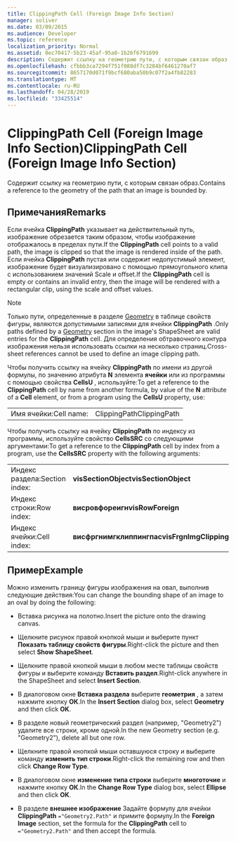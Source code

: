 ```yaml
---
title: ClippingPath Cell (Foreign Image Info Section)
manager: soliver
ms.date: 03/09/2015
ms.audience: Developer
ms.topic: reference
localization_priority: Normal
ms.assetid: 0ec70417-5b23-45af-95a0-1b26f6791699
description: Содержит ссылку на геометрию пути, с которым связан образ.
ms.openlocfilehash: cfbbb3ca7294f751f088df7c3284bf6461270af7
ms.sourcegitcommit: 8657170d071f9bcf680aba50b9c07f2a4fb82283
ms.translationtype: MT
ms.contentlocale: ru-RU
ms.lasthandoff: 04/28/2019
ms.locfileid: "33425514"
---
```

# <a name="clippingpath-cell-foreign-image-info-section"></a><span data-ttu-id="a73f6-103">ClippingPath Cell (Foreign Image Info Section)</span><span class="sxs-lookup"><span data-stu-id="a73f6-103">ClippingPath Cell (Foreign Image Info Section)</span></span>

<span data-ttu-id="a73f6-104">Содержит ссылку на геометрию пути, с которым связан образ.</span><span class="sxs-lookup"><span data-stu-id="a73f6-104">Contains a reference to the geometry of the path that an image is bounded by.</span></span> 
  
## <a name="remarks"></a><span data-ttu-id="a73f6-105">Примечания</span><span class="sxs-lookup"><span data-stu-id="a73f6-105">Remarks</span></span>

<span data-ttu-id="a73f6-106">Если ячейка **ClippingPath** указывает на действительный путь, изображение обрезается таким образом, чтобы изображение отображалось в пределах пути.</span><span class="sxs-lookup"><span data-stu-id="a73f6-106">If the **ClippingPath** cell points to a valid path, the image is clipped so that the image is rendered inside of the path.</span></span> <span data-ttu-id="a73f6-107">Если ячейка **ClippingPath** пустая или содержит недопустимый элемент, изображение будет визуализировано с помощью прямоугольного клипа с использованием значений Scale и offset.</span><span class="sxs-lookup"><span data-stu-id="a73f6-107">If the **ClippingPath** cell is empty or contains an invalid entry, then the image will be rendered with a rectangular clip, using the scale and offset values.</span></span> 
  
> [!NOTE]
> <span data-ttu-id="a73f6-108">Только пути, определенные в разделе [Geometry](geometry-section.md) в таблице свойств фигуры, являются допустимыми записями для ячейки **ClippingPath** .</span><span class="sxs-lookup"><span data-stu-id="a73f6-108">Only paths defined by a [Geometry](geometry-section.md) section in the image's ShapeSheet are valid entries for the **ClippingPath** cell.</span></span> <span data-ttu-id="a73f6-109">Для определения обтравочного контура изображения нельзя использовать ссылки на несколько страниц.</span><span class="sxs-lookup"><span data-stu-id="a73f6-109">Cross-sheet references cannot be used to define an image clipping path.</span></span> 
  
<span data-ttu-id="a73f6-110">Чтобы получить ссылку на ячейку **ClippingPath** по имени из другой формулы, по значению атрибута **N** элемента **ячейки** или из программы с помощью свойства **CellsU** , используйте:</span><span class="sxs-lookup"><span data-stu-id="a73f6-110">To get a reference to the **ClippingPath** cell by name from another formula, by value of the **N** attribute of a **Cell** element, or from a program using the **CellsU** property, use:</span></span> 
  
|||
|:-----|:-----|
| <span data-ttu-id="a73f6-111">Имя ячейки:</span><span class="sxs-lookup"><span data-stu-id="a73f6-111">Cell name:</span></span>  <br/> | <span data-ttu-id="a73f6-112">ClippingPath</span><span class="sxs-lookup"><span data-stu-id="a73f6-112">ClippingPath</span></span>  <br/> |
   
<span data-ttu-id="a73f6-113">Чтобы получить ссылку на ячейку **ClippingPath** по индексу из программы, используйте свойство **CellsSRC** со следующими аргументами:</span><span class="sxs-lookup"><span data-stu-id="a73f6-113">To get a reference to the **ClippingPath** cell by index from a program, use the **CellsSRC** property with the following arguments:</span></span> 
  
|||
|:-----|:-----|
| <span data-ttu-id="a73f6-114">Индекс раздела:</span><span class="sxs-lookup"><span data-stu-id="a73f6-114">Section index:</span></span>  <br/> |<span data-ttu-id="a73f6-115">**visSectionObject**</span><span class="sxs-lookup"><span data-stu-id="a73f6-115">**visSectionObject**</span></span> <br/> |
| <span data-ttu-id="a73f6-116">Индекс строки:</span><span class="sxs-lookup"><span data-stu-id="a73f6-116">Row index:</span></span>  <br/> |<span data-ttu-id="a73f6-117">**висровфореигн**</span><span class="sxs-lookup"><span data-stu-id="a73f6-117">**visRowForeign**</span></span> <br/> |
| <span data-ttu-id="a73f6-118">Индекс ячейки:</span><span class="sxs-lookup"><span data-stu-id="a73f6-118">Cell index:</span></span>  <br/> |<span data-ttu-id="a73f6-119">**висфргнимгклиппингпас**</span><span class="sxs-lookup"><span data-stu-id="a73f6-119">**visFrgnImgClippingPath**</span></span> <br/> |
   
## <a name="example"></a><span data-ttu-id="a73f6-120">Пример</span><span class="sxs-lookup"><span data-stu-id="a73f6-120">Example</span></span>

<span data-ttu-id="a73f6-121">Можно изменить границу фигуры изображения на овал, выполнив следующие действия:</span><span class="sxs-lookup"><span data-stu-id="a73f6-121">You can change the bounding shape of an image to an oval by doing the following:</span></span>
  
- <span data-ttu-id="a73f6-122">Вставка рисунка на полотно.</span><span class="sxs-lookup"><span data-stu-id="a73f6-122">Insert the picture onto the drawing canvas.</span></span>
    
- <span data-ttu-id="a73f6-123">Щелкните рисунок правой кнопкой мыши и выберите пункт **Показать таблицу свойств фигуры**.</span><span class="sxs-lookup"><span data-stu-id="a73f6-123">Right-click the picture and then select **Show ShapeSheet**.</span></span>
    
- <span data-ttu-id="a73f6-124">Щелкните правой кнопкой мыши в любом месте таблицы свойств фигуры и выберите команду **Вставить раздел**.</span><span class="sxs-lookup"><span data-stu-id="a73f6-124">Right-click anywhere in the ShapeSheet and select **Insert Section**.</span></span>
    
- <span data-ttu-id="a73f6-125">В диалоговом окне **Вставка раздела** выберите **геометрия** , а затем нажмите кнопку **ОК**.</span><span class="sxs-lookup"><span data-stu-id="a73f6-125">In the **Insert Section** dialog box, select **Geometry** and then click **OK**.</span></span>
    
- <span data-ttu-id="a73f6-126">В разделе новый геометрический раздел (например, "Geometry2") удалите все строки, кроме одной.</span><span class="sxs-lookup"><span data-stu-id="a73f6-126">In the new Geometry section (e.g. "Geometry2"), delete all but one row.</span></span>
    
- <span data-ttu-id="a73f6-127">Щелкните правой кнопкой мыши оставшуюся строку и выберите команду **изменить тип строки**.</span><span class="sxs-lookup"><span data-stu-id="a73f6-127">Right-click the remaining row and then click **Change Row Type**.</span></span>
    
- <span data-ttu-id="a73f6-128">В диалоговом окне **изменение типа строки** выберите **многоточие** и нажмите кнопку **ОК**.</span><span class="sxs-lookup"><span data-stu-id="a73f6-128">In the **Change Row Type** dialog box, select **Ellipse** and then click **OK**.</span></span>
    
- <span data-ttu-id="a73f6-129">В разделе **внешнее изображение** Задайте формулу для ячейки **ClippingPath** `="Geometry2.Path"` и примите формулу.</span><span class="sxs-lookup"><span data-stu-id="a73f6-129">In the **Foreign Image** section, set the formula for the **ClippingPath** cell to  `="Geometry2.Path"` and then accept the formula.</span></span> 
    

